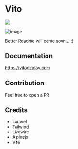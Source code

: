 # Vito

![](https://github.com/vitodeploy/vito/workflows/tests/badge.svg)

![image](https://github.com/vitodeploy/vito/assets/61919774/3f1dd3bb-bc02-4cd8-843a-b28b79ae0b56)

Better Readme will come soon... :)

## Documentation

https://vitodeploy.com

## Contribution

Feel free to open a PR

## Credits

- Laravel
- Tailwind
- Livewire
- Alpinejs
- Vite
